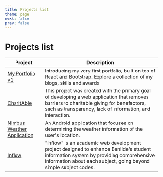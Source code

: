 ```yaml
---
title: Projects list
theme: page
next: false
prev: false
---
```


# Projects list

| Project | Description | 
| --- | --- |
| [My Portfolio v1](https://simonpangan.github.io/portfolio/) | Introducing my very first portfolio, built on top of React and Bootstrap. Explore a collection of my blogs, skills and awards|
| [CharitAble](/projects/CharitAble) | This project was created with the primary goal of developing a web application that removes barriers to charitable giving for benefactors, such as transparency, lack of information, and interaction. |
| [Nimbus Weather Application](/projects/nimbus-weather) | An Android application that focuses on determining the weather information of the user's location. |
| [Inflow](/projects/inflow) | "Inflow" is an academic web development project designed to enhance Benilde's student information system by providing comprehensive information about each subject, going beyond simple subject codes. |